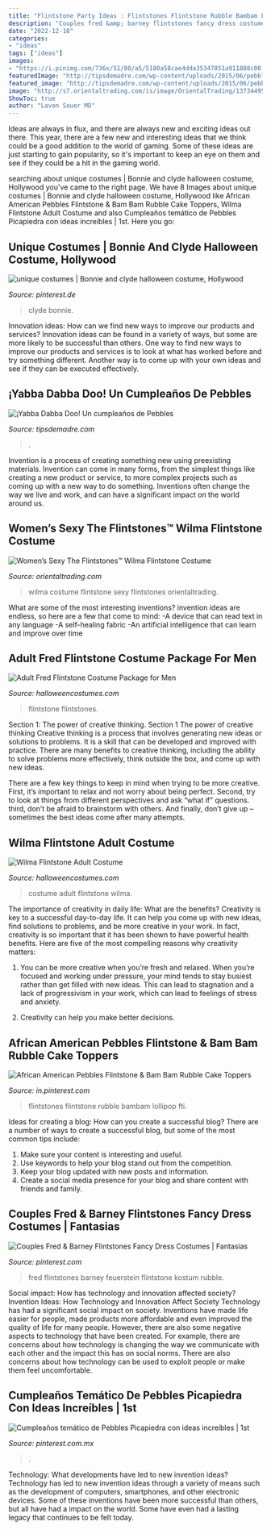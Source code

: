 ```yaml
---
title: "Flintstone Party Ideas : Flintstones Flintstone Rubble Bambam Lollipop Fti"
description: "Couples fred &amp; barney flintstones fancy dress costumes"
date: "2022-12-18"
categories:
- "ideas"
tags: ["ideas"]
images:
- "https://i.pinimg.com/736x/51/80/a5/5180a58cae4dda35347851a911888c00.jpg"
featuredImage: "http://tipsdemadre.com/wp-content/uploads/2015/06/pebbles-party-flintstone.jpg"
featured_image: "http://tipsdemadre.com/wp-content/uploads/2015/06/pebbles-party-flintstone.jpg"
image: "http://s7.orientaltrading.com/is/image/OrientalTrading/13734495?$PDP_VIEWER_IMAGE$"
ShowToc: true
author: "Lavon Sauer MD"
---
```



Ideas are always in flux, and there are always new and exciting ideas out there. This year, there are a few new and interesting ideas that we think could be a good addition to the world of gaming. Some of these ideas are just starting to gain popularity, so it's important to keep an eye on them and see if they could be a hit in the gaming world.

	

		
searching about unique costumes | Bonnie and clyde halloween costume, Hollywood you've came to the right page. We have 8 Images about unique costumes | Bonnie and clyde halloween costume, Hollywood like African American Pebbles Flintstone &amp; Bam Bam Rubble Cake Toppers, Wilma Flintstone Adult Costume and also Cumpleaños temático de Pebbles Picapiedra con ideas increíbles | 1st. Here you go:
		
    
## Unique Costumes | Bonnie And Clyde Halloween Costume, Hollywood

<img loading=lazy src="https://i.pinimg.com/originals/86/73/8a/86738a814ce8dd508803674297bd51d6.jpg" onerror="this.onerror=null;this.src='https://tse1.mm.bing.net/th?id=OIP.3sApjc_xqHviqN-v9qIGcQHaOD&amp;pid=15.1';" alt="unique costumes | Bonnie and clyde halloween costume, Hollywood">

_Source: pinterest.de_

>clyde bonnie. 

	

Innovation ideas: How can we find new ways to improve our products and services?
Innovation ideas can be found in a variety of ways, but some are more likely to be successful than others. One way to find new ways to improve our products and services is to look at what has worked before and try something different. Another way is to come up with your own ideas and see if they can be executed effectively.

    
## ¡Yabba Dabba Doo! Un Cumpleaños De Pebbles

<img loading=lazy src="http://tipsdemadre.com/wp-content/uploads/2015/06/pebbles-party-flintstone.jpg" onerror="this.onerror=null;this.src='https://tse4.mm.bing.net/th?id=OIP.X6LtDSEi3sanikQ1OO8ziQHaFS&amp;pid=15.1';" alt="¡Yabba Dabba Doo! Un cumpleaños de Pebbles">

_Source: tipsdemadre.com_

>. 

	

Invention is a process of creating something new using preexisting materials. Invention can come in many forms, from the simplest things like creating a new product or service, to more complex projects such as coming up with a new way to do something. Inventions often change the way we live and work, and can have a significant impact on the world around us.

    
## Women’s Sexy The Flintstones™ Wilma Flintstone Costume

<img loading=lazy src="http://s7.orientaltrading.com/is/image/OrientalTrading/13734495?$PDP_VIEWER_IMAGE$" onerror="this.onerror=null;this.src='https://tse2.mm.bing.net/th?id=OIP.lD49ru8Vptq0iy5cD4mDnAHaHa&amp;pid=15.1';" alt="Women’s Sexy The Flintstones™ Wilma Flintstone Costume">

_Source: orientaltrading.com_

>wilma costume flintstone sexy flintstones orientaltrading. 

	

What are some of the most interesting inventions?
invention ideas are endless, so here are a few that come to mind: 
-A device that can read text in any language 
-A self-healing fabric 
-An artificial intelligence that can learn and improve over time

    
## Adult Fred Flintstone Costume Package For Men

<img loading=lazy src="https://images.halloweencostumes.com/products/40762/2-1-76136/mens-fred-flintstone-costume-package1.jpg" onerror="this.onerror=null;this.src='https://tse1.mm.bing.net/th?id=OIP.-mxdV7Zs5MRWZ4D9y3QFwgHaKl&amp;pid=15.1';" alt="Adult Fred Flintstone Costume Package for Men">

_Source: halloweencostumes.com_

>flintstone flintstones. 

	

Section 1: The power of creative thinking.
Section 1 The power of creative thinking
Creative thinking is a process that involves generating new ideas or solutions to problems. It is a skill that can be developed and improved with practice. There are many benefits to creative thinking, including the ability to solve problems more effectively, think outside the box, and come up with new ideas.

There are a few key things to keep in mind when trying to be more creative. First, it’s important to relax and not worry about being perfect. Second, try to look at things from different perspectives and ask “what if” questions. third, don’t be afraid to brainstorm with others. And finally, don’t give up – sometimes the best ideas come after many attempts.

    
## Wilma Flintstone Adult Costume

<img loading=lazy src="https://images.halloweencostumes.com/products/8540/1-1/wilma-flintstone-adult-costume.jpg" onerror="this.onerror=null;this.src='https://tse2.mm.bing.net/th?id=OIP.5xJWR_5UUTlrTINFEF5UHwHaKl&amp;pid=15.1';" alt="Wilma Flintstone Adult Costume">

_Source: halloweencostumes.com_

>costume adult flintstone wilma. 

	

The importance of creativity in daily life: What are the benefits?
Creativity is key to a successful day-to-day life. It can help you come up with new ideas, find solutions to problems, and be more creative in your work. In fact, creativity is so important that it has been shown to have powerful health benefits. Here are five of the most compelling reasons why creativity matters: 
1. You can be more creative when you’re fresh and relaxed. When you’re focused and working under pressure, your mind tends to stay busiest rather than get filled with new ideas. This can lead to stagnation and a lack of progressivism in your work, which can lead to feelings of stress and anxiety. 

2. Creativity can help you make better decisions.

    
## African American Pebbles Flintstone &amp; Bam Bam Rubble Cake Toppers

<img loading=lazy src="https://i.pinimg.com/736x/9b/17/18/9b17187d8a9f21f3d9c33247fc5a3709.jpg" onerror="this.onerror=null;this.src='https://tse2.mm.bing.net/th?id=OIP.eMjNTmM9UFg7pf89LnddgQHaJ3&amp;pid=15.1';" alt="African American Pebbles Flintstone &amp; Bam Bam Rubble Cake Toppers">

_Source: in.pinterest.com_

>flintstones flintstone rubble bambam lollipop fti. 

	

Ideas for creating a blog: How can you create a successful blog?
There are a number of ways to create a successful blog, but some of the most common tips include: 
1. Make sure your content is interesting and useful.
2. Use keywords to help your blog stand out from the competition.
3. Keep your blog updated with new posts and information.
4. Create a social media presence for your blog and share content with friends and family.

    
## Couples Fred &amp; Barney Flintstones Fancy Dress Costumes | Fantasias

<img loading=lazy src="https://i.pinimg.com/736x/cf/c8/54/cfc85427b33053da85b076ce670fa183.jpg" onerror="this.onerror=null;this.src='https://tse1.mm.bing.net/th?id=OIP.KxMpAg7J9dxnjB8nNa32QwHaL9&amp;pid=15.1';" alt="Couples Fred &amp; Barney Flintstones Fancy Dress Costumes | Fantasias">

_Source: pinterest.com_

>fred flintstones barney feuerstein flintstone kostum rubble. 

	

Social impact: How has technology and innovation affected society?
Invention Ideas: How Technology and Innovation Affect Society
Technology has had a significant social impact on society. Inventions have made life easier for people, made products more affordable and even improved the quality of life for many people. However, there are also some negative aspects to technology that have been created. For example, there are concerns about how technology is changing the way we communicate with each other and the impact this has on social norms. There are also concerns about how technology can be used to exploit people or make them feel uncomfortable.

    
## Cumpleaños Temático De Pebbles Picapiedra Con Ideas Increíbles | 1st

<img loading=lazy src="https://i.pinimg.com/736x/51/80/a5/5180a58cae4dda35347851a911888c00.jpg" onerror="this.onerror=null;this.src='https://tse1.mm.bing.net/th?id=OIP.lgHfYMBCCMQnSRICc6XqGAAAAA&amp;pid=15.1';" alt="Cumpleaños temático de Pebbles Picapiedra con ideas increíbles | 1st">

_Source: pinterest.com.mx_

>. 

	

Technology: What developments have led to new invention ideas?
Technology has led to new invention ideas through a variety of means such as the development of computers, smartphones, and other electronic devices. Some of these inventions have been more successful than others, but all have had a impact on the world. Some have even had a lasting legacy that continues to be felt today.

